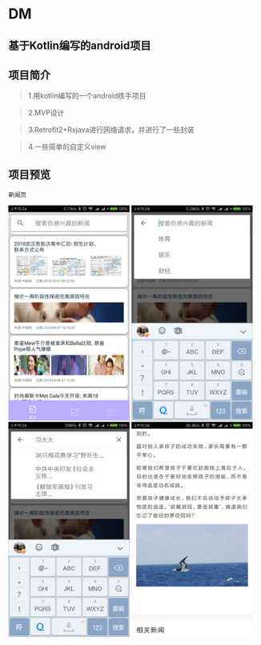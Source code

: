 # DM

基于Kotlin编写的android项目
----
## 项目简介
>1.用kotlin编写的一个android练手项目

>2.MVP设计

>3.Retrofit2+Rxjava进行网络请求，并进行了一些封装

>4.一些简单的自定义view

## 项目预览
```
新闻页
```
<img src="dmimg/dm01.png" width="48%"> <img src="dmimg/dm02.png" width="48%">
<img src="dmimg/dm03.png" width="48%"> <img src="dmimg/dm04.png" width="48%">
